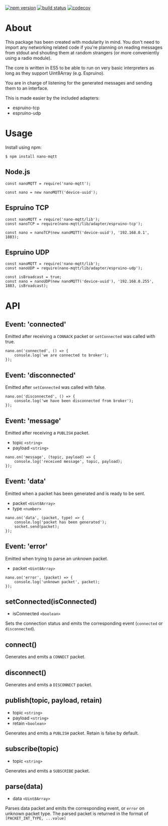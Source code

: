 [![npm version](https://img.shields.io/npm/v/nano-mqtt.svg?logo=npm)](https://www.npmjs.com/package/nano-mqtt)
[![build status](https://github.com/csimi/nano-mqtt/workflows/build/badge.svg)](https://github.com/csimi/nano-mqtt/actions)
[![codecov](https://codecov.io/gh/csimi/nano-mqtt/branch/master/graph/badge.svg)](https://codecov.io/gh/csimi/nano-mqtt)

# About

This package has been created with modularity in mind.
You don't need to import any networking related code if you're planning on reading messages from stdout and shouting them at random strangers (or more conveniently using a radio module).

The core is written in ES5 to be able to run on very basic interpreters as long as they support Uint8Array (e.g. Espruino).

You are in charge of listening for the generated messages and sending them to an interface.


This is made easier by the included adapters:

* espruino-tcp
* espruino-udp

# Usage

Install using npm:

```
$ npm install nano-mqtt
```

## Node.js

```
const nanoMQTT = require('nano-mqtt');

const nano = new nanoMQTT('device-uuid');
```

## Espruino TCP

```
const nanoMQTT = require('nano-mqtt/lib');
const nanoTCP = require(nano-mqtt/lib/adapter/espruino-tcp');

const nano = nanoTCP(new nanoMQTT('device-uuid'), '192.168.0.1', 1883);
```

## Espruino UDP

```
const nanoMQTT = require('nano-mqtt/lib');
const nanoUDP = require(nano-mqtt/lib/adapter/espruino-udp');

const isBroadcast = true;
const nano = nanoUDP(new nanoMQTT('device-uuid'), '192.168.0.255', 1883, isBroadcast);
```

# API

## Event: 'connected'

Emitted after receiving a `CONNACK` packet or `setConnected` was called with true.

```
nano.on('connected', () => {
	console.log('we are connected to broker');
});
```

## Event: 'disconnected'

Emitted after `setConnected` was called with false.

```
nano.on('disconnected', () => {
	console.log('we have been disconnected from broker');
});
```

## Event: 'message'

Emitted after receiving a `PUBLISH` packet.

* topic `<string>`
* payload `<string>`

```
nano.on('message', (topic, payload) => {
	console.log('received message', topic, payload);
});
```

## Event: 'data'

Emitted when a packet has been generated and is ready to be sent.

* packet `<Uint8Array>`
* type `<number>`

```
nano.on('data', (packet, type) => {
	console.log('packet has been generated');
	socket.send(packet);
});
```

## Event: 'error'

Emitted when trying to parse an unknown packet.

* packet `<Uint8Array>`

```
nano.on('error', (packet) => {
	console.log('unknown packet', packet);
});
```

## setConnected(isConnected)

* isConnected `<boolean>`

Sets the connection status and emits the corresponding event (`connected` or `disconnected`).

## connect()

Generates and emits a `CONNECT` packet.

## disconnect()

Generates and emits a `DISCONNECT` packet.

## publish(topic, payload, retain)

* topic `<string>`
* payload `<string>`
* retain `<boolean>`

Generates and emits a `PUBLISH` packet. Retain is false by default.

## subscribe(topic)

* topic `<string>`

Generates and emits a `SUBSCRIBE` packet.

## parse(data)

* data `<Uint8Array>`

Parses data packet and emits the corresponding event, or `error` on unknown packet type.
The parsed packet is returned in the format of `[PACKET_INT_TYPE, ...value]`
